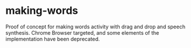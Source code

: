 # making-words

Proof of concept for making words activity with drag and drop and speech synthesis. Chrome Browser targeted, and some elements of the implementation have been deprecated.
